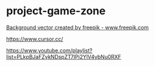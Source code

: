 # project-game-zone


<a href='https://www.freepik.com/vectors/background'>Background vector created by freepik - www.freepik.com</a>

https://www.cursor.cc/

https://www.youtube.com/playlist?list=PLkpBJaFZykNDspZT7IPi2YlV4ybNu0RXF

